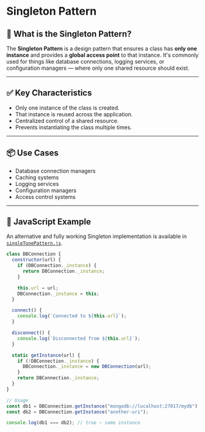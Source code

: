 # Singleton Pattern

## 🧠 What is the Singleton Pattern?

The **Singleton Pattern** is a design pattern that ensures a class has **only one instance** and provides a **global access point** to that instance. It's commonly used for things like database connections, logging services, or configuration managers — where only one shared resource should exist.

---

## ✅ Key Characteristics

- Only one instance of the class is created.
- That instance is reused across the application.
- Centralized control of a shared resource.
- Prevents instantiating the class multiple times.

---

## 📦 Use Cases

- Database connection managers
- Caching systems
- Logging services
- Configuration managers
- Access control systems

---

## 🔧 JavaScript Example

An alternative and fully working Singleton implementation is available in [`singleTonePattern.js`](./singleTonePattern.js).

```js
class DBConnection {
  constructor(url) {
    if (DBConnection._instance) {
      return DBConnection._instance;
    }

    this.url = url;
    DBConnection._instance = this;
  }

  connect() {
    console.log(`Connected to ${this.url}`);
  }

  disconnect() {
    console.log(`Disconnected from ${this.url}`);
  }

  static getInstance(url) {
    if (!DBConnection._instance) {
      DBConnection._instance = new DBConnection(url);
    }
    return DBConnection._instance;
  }
}

// Usage
const db1 = DBConnection.getInstance("mongodb://localhost:27017/mydb");
const db2 = DBConnection.getInstance("another-uri");

console.log(db1 === db2); // true — same instance
```
